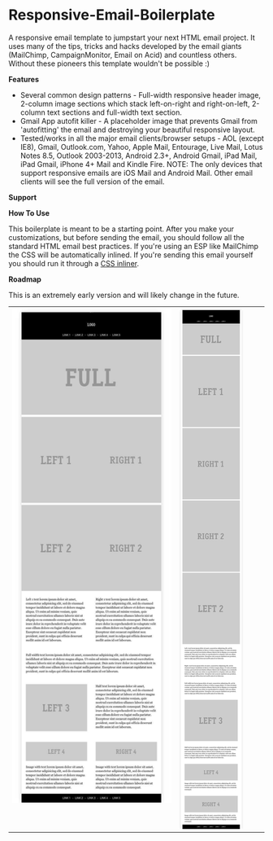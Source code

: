 Responsive-Email-Boilerplate
============================

A responsive email template to jumpstart your next HTML email project. It uses many of the tips, tricks and hacks developed by the email giants (MailChimp, CampaignMonitor, Email on Acid) and countless others. Without these pioneers this template wouldn't be possible :)

**Features**

* Several common design patterns - Full-width responsive header image, 2-column image sections which stack left-on-right and right-on-left, 2-column text sections and full-width text section.
* Gmail App autofit killer - A placeholder image that prevents Gmail from 'autofitting' the email and destroying your beautiful responsive layout. 
* Tested/works in all the major email clients/browser setups - AOL (except IE8), Gmail, Outlook.com, Yahoo, Apple Mail, Entourage, Live Mail, Lotus Notes 8.5, Outlook 2003-2013, Android 2.3+, Android Gmail, iPad Mail, iPad Gmail, iPhone 4+ Mail and Kindle Fire. NOTE: The only devices that support responsive emails are iOS Mail and Android Mail. Other email clients will see the full version of the email.

**Support**


**How To Use**

This boilerplate is meant to be a starting point. After you make your customizations, but before sending the email, you should follow all the standard HTML email best practices. If you're using an ESP like MailChimp the CSS will be automatically inlined. If you're sending this email yourself you should run it through a <a href="http://beaker.mailchimp.com/inline-css">CSS inliner</a>.

**Roadmap**

This is an extremely early version and will likely change in the future.

<table>
  <tr>
    <td width="65%" valign="top"><img src="/demo/images/full.jpeg"/></td>
    <td width="35%" valign="top"><img src="/demo/images/mobile.jpeg"/></td>
  </tr>
</table>


